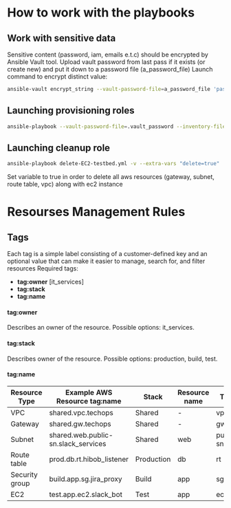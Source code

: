 # How to work with the playbooks

## Work with sensitive data

Sensitive content (password, iam, emails e.t.c) should be encrypted by Ansible Vault tool.
Upload vault password from last pass if it exists (or create new) and put it down to a password file (a_password_file)
Launch command to encrypt distinct value:
```sh
ansible-vault encrypt_string --vault-password-file=a_password_file 'password' --name 'name_of_variable'
```

## Launching provisioning roles

```sh
ansible-playbook --vault-password-file=.vault_password --inventory-file=inventory.yml main.yml
```

## Launching cleanup role
```sh
ansible-playbook delete-EC2-testbed.yml -v --extra-vars "delete=true"
```
Set variable to true in order to delete all aws resources (gateway, subnet, route table, vpc) along with ec2 instance

# Resourses Management Rules
## Tags
Each tag is a simple label consisting of a customer-defined key and an optional value
that can make it easier to manage, search for, and filter resources
Required tags:
- **tag:owner** [it_services]
- **tag:stack**
- **tag:name**

#### tag:owner
Describes an owner of the resource. Possible options: it_services.
#### tag:stack
Describes owner of the resource. Possible options: production, build, test.
#### tag:name
| Resource Type  | Example AWS Resource tag:name       | Stack      | Resource  name | Type      | Unique name    |
|----------------|-------------------------------------|------------|----------------|-----------|----------------|
| VPC            | shared.vpc.techops                  | Shared     | -              | vpc       | techops        |
| Gateway        | shared.gw.techops                   | Shared     | -              | gw        | techops        |
| Subnet         | shared.web.public-sn.slack_services | Shared     | web            | public-sn | slack_services |
| Route table    | prod.db.rt.hibob_listener           | Production | db             | rt        | hibob_listener |
| Security group | build.app.sg.jira_proxy             | Build      | app            | sg        | jira_proxy     |
| EC2            | test.app.ec2.slack_bot              | Test       | app            | ec2       | slack_bot      |